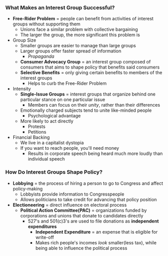 ### What Makes an Interest Group Successful?
- **Free-Rider Problem** = people can benefit from activities of interest groups without supporting them
    * Unions face a similar problem with collective bargaining
    * The larger the group, the more significant this problem is
- Group Size
    * Smaller groups are easier to manage than large groups
    * Larger groups offer faster spread of information
        + *Propaganda*
    * **Consumer Advocacy Group** = an interest group composed of consumers that aims to shape policy that benefits said consumers
    * **Selective Benefits** = only giving certain benefits to members of the interest groups
        + Helps to curb the Free-Rider Problem
- Intensity
    * **Single-Issue Groups** = interest groups that organize behind one particular stance on one particular issue
        + Members can focus on their *unity*, rather than their differences
    * Emotionally charged subjects tend to unite like-minded people
        + Psychological advantage
    * More likely to act directly
        + Protests
        + Petitions
- Financial Backing
    * We live in a capitalist dystopia
    * If you want to reach people, you'll need money
        + Results in corporate speech being heard much more loudly than individual speech

### How Do Interest Groups Shape Policy?
- **Lobbying** = the process of hiring a person to go to Congress and affect policy-making
    * Lobbyists provide information to Congresspeople
    * Allows politicians to take credit for advancing that policy position
- **Electioneering** = direct influence on electoral process
    * **Political Action Committee(PAC)** = organizations funded by corporations and unions that donate to candidates directly
        + 527's and 501(c)3's are used to file donations as **independent expenditures**
            - **Independent Expenditure** = an expense that is eligible for write-off
            - Makes rich people's incomes *look* smaller(less tax), while being able to influence the political process
